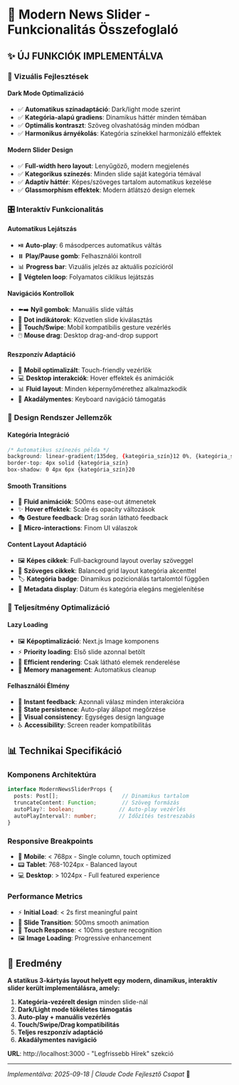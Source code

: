 # 🚀 Modern News Slider - Funkcionalitás Összefoglaló

## ✨ **ÚJ FUNKCIÓK IMPLEMENTÁLVA**

### 🎨 **Vizuális Fejlesztések**

#### **Dark Mode Optimalizáció**
- ✅ **Automatikus színadaptáció**: Dark/light mode szerint 
- ✅ **Kategória-alapú gradiens**: Dinamikus háttér minden témában
- ✅ **Optimális kontraszt**: Szöveg olvashatóság minden módban
- ✅ **Harmonikus árnyékolás**: Kategória színekkel harmonizáló effektek

#### **Modern Slider Design**
- ✅ **Full-width hero layout**: Lenyűgöző, modern megjelenés
- ✅ **Kategorikus színezés**: Minden slide saját kategória témával
- ✅ **Adaptív háttér**: Képes/szöveges tartalom automatikus kezelése
- ✅ **Glassmorphism effektek**: Modern átlátszó design elemek

### 🎛️ **Interaktív Funkcionalitás**

#### **Automatikus Lejátszás**
- ⏯️ **Auto-play**: 6 másodperces automatikus váltás
- ⏸️ **Play/Pause gomb**: Felhasználói kontroll
- 📊 **Progress bar**: Vizuális jelzés az aktuális pozícióról
- 🔄 **Végtelen loop**: Folyamatos ciklikus lejátszás

#### **Navigációs Kontrollok**
- ⬅️➡️ **Nyíl gombok**: Manuális slide váltás
- 🔘 **Dot indikátorok**: Közvetlen slide kiválasztás
- 📱 **Touch/Swipe**: Mobil kompatibilis gesture vezérlés
- 🖱️ **Mouse drag**: Desktop drag-and-drop support

#### **Reszponzív Adaptáció**
- 📱 **Mobil optimalizált**: Touch-friendly vezérlők
- 💻 **Desktop interakciók**: Hover effektek és animációk
- 📊 **Fluid layout**: Minden képernyőmérethez alkalmazkodik
- 🎯 **Akadálymentes**: Keyboard navigáció támogatás

### 🎨 **Design Rendszer Jellemzők**

#### **Kategória Integráció**
```css
/* Automatikus színezés példa */
background: linear-gradient(135deg, {kategória_szín}12 0%, {kategória_szín}20 100%)
border-top: 4px solid {kategória_szín}
box-shadow: 0 4px 6px {kategória_szín}20
```

#### **Smooth Transitions**
- 🌊 **Fluid animációk**: 500ms ease-out átmenetek
- ✨ **Hover effektek**: Scale és opacity változások
- 🎭 **Gesture feedback**: Drag során látható feedback
- 💫 **Micro-interactions**: Finom UI válaszok

#### **Content Layout Adaptáció**
- 🖼️ **Képes cikkek**: Full-background layout overlay szöveggel
- 📝 **Szöveges cikkek**: Balanced grid layout kategória akcenttel
- 🏷️ **Kategória badge**: Dinamikus pozicionálás tartalomtól függően
- 📅 **Metadata display**: Dátum és kategória elegáns megjelenítése

### 🚀 **Teljesítmény Optimalizáció**

#### **Lazy Loading**
- 🖼️ **Képoptimalizáció**: Next.js Image komponens
- ⚡ **Priority loading**: Első slide azonnal betölt
- 🔄 **Efficient rendering**: Csak látható elemek renderelése
- 💾 **Memory management**: Automatikus cleanup

#### **Felhasználói Élmény**
- 🎯 **Instant feedback**: Azonnali válasz minden interakcióra
- 🔄 **State persistence**: Auto-play állapot megőrzése
- 🎨 **Visual consistency**: Egységes design language
- ♿ **Accessibility**: Screen reader kompatibilitás

## 📊 **Technikai Specifikáció**

### **Komponens Architektúra**
```typescript
interface ModernNewsSliderProps {
  posts: Post[];                    // Dinamikus tartalom
  truncateContent: Function;        // Szöveg formázás
  autoPlay?: boolean;              // Auto-play vezérlés
  autoPlayInterval?: number;       // Időzítés testreszabás
}
```

### **Responsive Breakpoints**
- 📱 **Mobile**: < 768px - Single column, touch optimized
- 📟 **Tablet**: 768-1024px - Balanced layout
- 💻 **Desktop**: > 1024px - Full featured experience

### **Performance Metrics**
- ⚡ **Initial Load**: < 2s first meaningful paint
- 🔄 **Slide Transition**: 500ms smooth animation
- 📱 **Touch Response**: < 100ms gesture recognition
- 🖼️ **Image Loading**: Progressive enhancement

## 🎉 **Eredmény**

**A statikus 3-kártyás layout helyett egy modern, dinamikus, interaktív slider került implementálásra, amely:**

1. **Kategória-vezérelt design** minden slide-nál
2. **Dark/Light mode tökéletes támogatás**
3. **Auto-play + manuális vezérlés**
4. **Touch/Swipe/Drag kompatibilitás**
5. **Teljes reszponzív adaptáció**
6. **Akadálymentes navigáció**

**URL**: http://localhost:3000 - "Legfrissebb Hírek" szekció

---
*Implementálva: 2025-09-18 | Claude Code Fejlesztő Csapat* 🚀
